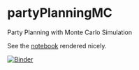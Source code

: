 # partyPlanningMC
Party Planning with Monte Carlo Simulation

See the [notebook](https://htmlpreview.github.io/?https://github.com/lyonsquark/partyPlanningMC/blob/master/partySimulation.html) rendered nicely.  

[![Binder](https://mybinder.org/badge.svg)](https://mybinder.org/v2/gh/lyonsquark/partyPlanningMC/master?filepath=partySimulation.ipynb)
